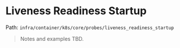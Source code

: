 # Liveness Readiness Startup

Path: `infra/container/k8s/core/probes/liveness_readiness_startup`

> Notes and examples TBD.

